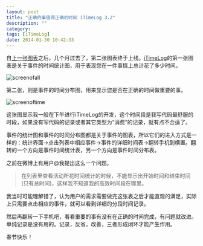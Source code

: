 ```yaml
---
layout: post
title: "正确的事值得正确的时间 iTimeLog 3.2"
description: ""
category: 
tags: [iTimeLog]
date: 2014-01-30 10:42:33
---
```

自[上一张图表](http://laihjx.com/2013/05/22/itimelog23/)之后，几个月过去了，第二张图表终于上线。[iTimeLog](https://itunes.apple.com/cn/app/itimelog/id423263073?l=en&mt=8)的第一张图表是关于事件的时间统计图，用于表现您在一件事情上总计花了多少时间。  

![screenofall](http://interbbs.b0.upaiyun.com/4screen4cn.png)

第二张，则是事件的时间分布图，用来显示您是否在正确的时间做重要的事。

![screenoftime](http://interbbs.b0.upaiyun.com/4screen5cn.png)

这张图显示我一般在下午进行iTimeLog的开发，这个时间段是我写代码最舒服的时段，如果没有写代码的记录或者其它类型为“消费”的记录，就有点不合适了。

事件的统计图和事件的时间分布图都是关于事件的图表，所以它们的进入方式是一样的：统计界面->点击列表中相应事件->事件的详细时间表->翻转手机到横置。翻转的一个方向是事件时间统计表，另一个方向是事件时间分布表。

之前在微博上有用户@我提出这么一个问题。

>在列表里查看活动所花时间统计的时候，不能显示出开始时间和结束时间(只有总时间)，这样我不知道我的高效时间段在哪里。

我当时可能理解错了，认为用户的需求需要做完这张表之后才能直观的满足，实际上只需要点击相应的事件，就可以看到详细的分段时间记录。

然后再翻转一下手机吧，看看重要的事有没有在正确的时间完成，有问题就改进。单纯记录是没有用的。记录，反省，改善，三者形成闭环才能产生作用。

春节快乐！

